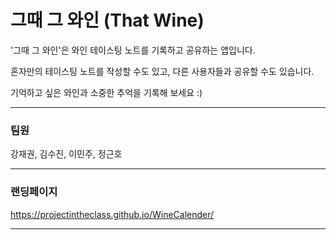 # 그때 그 와인 (That Wine)

'그때 그 와인'은 와인 테이스팅 노트를 기록하고 공유하는 앱입니다.

혼자만의 테이스팅 노트를 작성할 수도 있고, 다른 사용자들과 공유할 수도 있습니다.

기억하고 싶은 와인과 소중한 추억을 기록해 보세요 :)

---

### 팀원

강재권, 김수진, 이민주, 정근호

---

### 랜딩페이지

https://projectintheclass.github.io/WineCalender/

---

